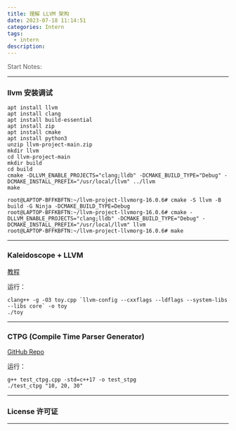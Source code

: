 ```yaml
---
title: 理解 LLVM 架构
date: 2023-07-18 11:14:51
categories: Intern
tags:
  - intern
description: 
---
```

<p style="opacity: 0.7;"> Start Notes: 

<small style="opacity: 0.7;"> </small>

---

### llvm 安装调试

```
apt install llvm
apt install clang
apt install build-essential
apt install zip
apt install cmake
apt install python3
unzip llvm-project-main.zip
mkdir llvm
cd llvm-project-main
mkdir build
cd build
cmake -DLLVM_ENABLE_PROJECTS="clang;lldb" -DCMAKE_BUILD_TYPE="Debug" -DCMAKE_INSTALL_PREFIX="/usr/local/llvm" ../llvm
make
```

```
root@LAPTOP-BFFKBFTN:~/llvm-project-llvmorg-16.0.6# cmake -S llvm -B build -G Ninja -DCMAKE_BUILD_TYPE=Debug
root@LAPTOP-BFFKBFTN:~/llvm-project-llvmorg-16.0.6# cmake -DLLVM_ENABLE_PROJECTS="clang;lldb" -DCMAKE_BUILD_TYPE="Debug" -DCMAKE_INSTALL_PREFIX="/usr/local/llvm" llvm
root@LAPTOP-BFFKBFTN:~/llvm-project-llvmorg-16.0.6# make
```

---

### Kaleidoscope + LLVM

[教程](https://www.llvm.org/docs/tutorial/MyFirstLanguageFrontend/index.html)

运行：

```
clang++ -g -O3 toy.cpp `llvm-config --cxxflags --ldflags --system-libs --libs core` -o toy
./toy
```

---

### CTPG (Compile Time Parser Generator) 

[GitHub Repo](https://github.com/peter-winter/ctpg)

运行：

```
g++ test_ctpg.cpp -std=c++17 -o test_stpg
./test_ctpg "10, 20, 30"
```

---

### License 许可证


---

### 
